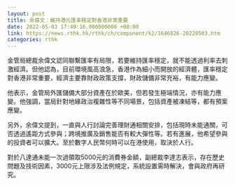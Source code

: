 ```yaml
---
layout: post
title: 余偉文：維持港元匯率穩定對香港非常重要
date: 2022-05-03 17:49:16.000000000 +08:00
link: https://news.rthk.hk/rthk/ch/component/k2/1646826-20220503.htm
categories: rthk
---
```


金管局總裁余偉文認同聯繫匯率有局限，若要維持匯率穩定，就不能透過利率去刺激經濟。但他認為，目前環境風高浪急，香港作為細小而開放的經濟體，匯率穩定對香港非常重要，經濟主要靠財政政策支撐，財政儲備非常充裕，有能力應變。

他表示，金管局外匯儲備大部分資產在於歐美，但若發生極端情況，亦有能力應變。他強調，當局針對地緣政治複雜性等不同場景，包括資產被凍結等，都有預案應變。

另外，余偉文提到，一直與人行討論完善理財通相關安排，包括現時未能通關，可否透過遙距方式參與；跨境推廣及銷售能否有較大彈性等。若有進展，他希望參與的投資者可以擴大。至於數字人民幣何時可以在港使用，取決於人行。

對於八達通未能一次過領取5000元的消費券金額，副總裁李達志表示，存在歷史問題及技術因素，3000元上限涉及法例規定，系統設置需時解決，會與政府再研究。
